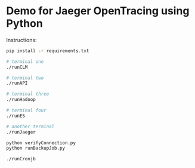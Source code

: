 # Demo for Jaeger OpenTracing using Python

Instructions:

```bash
pip install -r requirements.txt

# terminal one
./runCLM

# terminal two
./runAPI

# terminal three
./runHadoop

# terminal four
./runES

# another terminal
./runJaeger

python verifyConnection.py
python runBackupJob.py

./runCronjb
```
